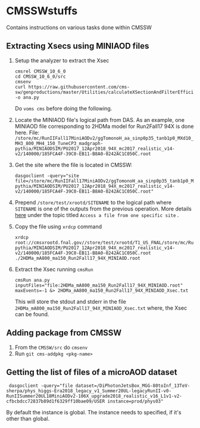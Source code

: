 # CMSSWstuffs
Contains instructions on various tasks done within CMSSW


## Extracting Xsecs using MINIAOD files
1. Setup the analyzer to extract the Xsec
   ```
   cmsrel CMSSW_10_6_0
   cd CMSSW_10_6_0/src
   cmsenv
   curl https://raw.githubusercontent.com/cms-sw/genproductions/master/Utilities/calculateXSectionAndFilterEfficiency/genXsec_cfg.py -o ana.py
   ```
   Do ```voms cms``` before doing the following.

2. Locate the MINIAOD file's logical path from DAS. As an example, one MINIAOD file corresponding to 2HDMa model for Run2Fall17 94X is done here. File: ```/store/mc/RunIIFall17MiniAODv2/ggTomonoH_aa_sinp0p35_tanb1p0_MXd10_MH3_800_MH4_150_TuneCP3_madgraph-pythia/MINIAODSIM/PU2017_12Apr2018_94X_mc2017_realistic_v14-v2/140000/185FCA4F-39C0-EB11-B8A0-0242AC1C050C.root```

3. Get the site where the file is located in CMSSW:
   ```
   dasgoclient -query="site file=/store/mc/RunIIFall17MiniAODv2/ggTomonoH_aa_sinp0p35_tanb1p0_MXd10_MH3_800_MH4_150_TuneCP3_madgraph-pythia/MINIAODSIM/PU2017_12Apr2018_94X_mc2017_realistic_v14-v2/140000/185FCA4F-39C0-EB11-B8A0-0242AC1C050C.root"
   ```

4. Prepend ```/store/test/xrootd/SITENAME``` to the logical path where ```SITENAME``` is one of the outputs from the previous operation. More details [here](https://twiki.cern.ch/twiki/bin/view/CMSPublic/WorkBookXrootdService) under the topic titled ```Access a file from one specific site``` .

5. Copy the file using ```xrdcp``` command
   ```
   xrdcp root://cmsxrootd.fnal.gov//store/test/xrootd/T1_US_FNAL/store/mc/RunIIFall17MiniAODv2/ggTomonoH_aa_sinp0p35_tanb1p0_MXd10_MH3_800_MH4_150_TuneCP3_madgraph-pythia/MINIAODSIM/PU2017_12Apr2018_94X_mc2017_realistic_v14-v2/140000/185FCA4F-39C0-EB11-B8A0-0242AC1C050C.root ./2HDMa_mA800_ma150_Run2Fall17_94X_MINIAOD.root
   ```

6. Extract the Xsec running ```cmsRun```
   ```
   cmsRun ana.py inputFiles="file:2HDMa_mA800_ma150_Run2Fall17_94X_MINIAOD.root" maxEvents=-1 &> 2HDMa_mA800_ma150_Run2Fall17_94X_MINIAOD_Xsec.txt
   ```
   This will store the stdout and stderr in the file ```2HDMa_mA800_ma150_Run2Fall17_94X_MINIAOD_Xsec.txt``` where, the Xsec can be found.



## Adding package from CMSSW
1. From the ```CMSSW/src``` do ```cmsenv```
2. Run ```git cms-addpkg <pkg-name>``` 



## Getting the list of files of a microAOD dataset
``` dasgoclient -query="file dataset=/DiPhotonJetsBox_MGG-80toInf_13TeV-sherpa/phys_higgs-Era2018_legacy_v1_Summer20UL-legacyRunII-v0-RunIISummer20UL18MiniAODv2-106X_upgrade2018_realistic_v16_L1v1-v2-cfbcbdcc72837b89d1f6329ff10bae09/USER instance=prod/phys03"```

By default the instance is global. The instance needs to specified, if it's other than global. 
